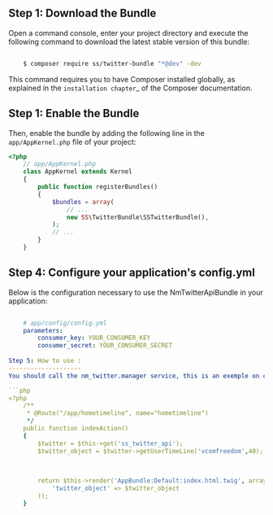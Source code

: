 Step 1: Download the Bundle
----------------------

Open a command console, enter your project directory and execute the
following command to download the latest stable version of this bundle:

```bash

    $ composer require ss/twitter-bundle "*@dev" -dev
```
This command requires you to have Composer installed globally, as explained
in the `installation chapter`_ of the Composer documentation.

Step 1: Enable the Bundle
--------------------

Then, enable the bundle by adding the following line in the ``app/AppKernel.php``
file of your project:

```php
<?php
    // app/AppKernel.php
    class AppKernel extends Kernel
    {
        public function registerBundles()
        {
            $bundles = array(
                // ...
                new SS\TwitterBundle\SSTwitterBundle(),
            );
            // ...
        }
    }
```
Step 4: Configure your application's config.yml
--------------------

Below is the configuration necessary to use the NmTwitterApiBundle
in your application:

```yaml

    # app/config/config.yml
    parameters:
        consumer_key: YOUR_CONSUMER_KEY
        consumer_secret: YOUR_CONSUMER_SECRET
        
Step 5: How to use :
--------------------
You should call the nm_twitter.manager service, this is an exemple on controller :

```php
<?php
    /**
     * @Route("/app/hometimeline", name="hometimeline")
     */
    public function indexAction()
    {
        $twitter = $this->get('ss_twitter_api');
        $twitter_object = $twitter->getUserTimeLine('vcomfreedom',40);

      
        
        return $this->render('AppBundle:Default:index.html.twig', array(
            'twitter_object' => $twitter_object
        ));
    }
```
